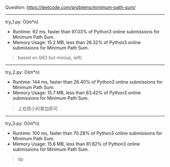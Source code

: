 Question: https://leetcode.com/problems/minimum-path-sum/

---

try_1.py: O(m*n)
* Runtime: 92 ms, faster than 97.03% of Python3 online submissions for Minimum Path Sum.
* Memory Usage: 15.2 MB, less than 26.32% of Python3 online submissions for Minimum Path Sum.

> based on Q62 but min(up, left)

---

try_2.py: O(m*n)

* Runtime: 144 ms, faster than 26.40% of Python3 online submissions for Minimum Path Sum.
* Memory Usage: 15.7 MB, less than 63.42% of Python3 online submissions for Minimum Path Sum.

> 上右挑小的累加即可

---

try_3.py: O(m*n)

* Runtime: 100 ms, faster than 70.28% of Python3 online submissions for Minimum Path Sum.
* Memory Usage: 15.6 MB, less than 81.82% of Python3 online submissions for Minimum Path Sum.

> dp